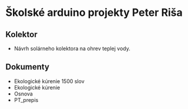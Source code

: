 # Školské arduino projekty Peter Riša

## Kolektor
- Návrh solárneho kolektora na ohrev teplej vody.

## Dokumenty
 - Ekologické kúrenie 1500 slov
 - Ekologické kúrenie
 - Osnova
 - PT_prepis
